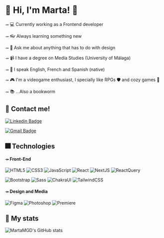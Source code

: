 # <b> :handshake: Hi, I'm Marta! :sunflower:  </b>
⤞ 💻 Currently working as a Frontend developer

⤞ :eyeglasses: Always learning something new

⤞ :art: Ask me about anything that has to do with design 

⤞ 📹 I have a degree on Media Studies (University of Málaga)

⤞ 💬 I speak English, French and Spanish (native)

⤞ 🎮 I'm a videogame enthusiast, I specially like RPGs 🛡️ and cozy games 🌱

⤞ 📚 ...Also a bookworm

## :speech_balloon: Contact me!

[![Linkedin Badge](https://img.shields.io/badge/-martagonzalezduque-blue?style=flat-square&logo=Linkedin&logoColor=white&link=https://www.linkedin.com/in/martagonzalezduque/)](https://www.linkedin.com/in/martagonzalezduque/)

[![Gmail Badge](https://img.shields.io/badge/-gonzalezduquemarta@gmail.com-c14438?style=flat-square&logo=Gmail&logoColor=white&link=mailto:gonzalezduquemarta@gmail.com)](mailto:gonzalezduquemarta@gmail.com)

## :fireworks: Technologies 
#### ⤞ Front-End
![HTML5](https://img.shields.io/badge/-HTML5-%23E44D27?style=flat-square&logo=html5&logoColor=ffffff)
![CSS3](https://img.shields.io/badge/-CSS3-%231572B6?style=flat-square&logo=css3)
![JavaScript](https://img.shields.io/badge/-JavaScript-%23F7DF1C?style=flat-square&logo=javascript&logoColor=000000&labelColor=%23F7DF1C&color=%23FFCE5A)
![React](https://img.shields.io/badge/-React-%23282C34?style=flat-square&logo=react)
![NextJS](https://img.shields.io/badge/-NextJS-%23282C34?style=flat-square&logo=nextjs)
![ReactQuery](https://img.shields.io/badge/-ReactQuery-%23282C34?style=flat-square&logo=ReactQueryUI&logoColor=red)


![Bootstrap](https://img.shields.io/badge/-Bootstrap-563D7C?style=flat-square&logo=bootstrap)
![Sass](https://img.shields.io/badge/-Sass-ff69b4?style=flat-square&logo=sass&logoColor=blueviolet)
![ChakraUI](https://img.shields.io/badge/-ChakraUI-%23282C34?style=flat-square&logo=ChakraUI&logoColor=teal)
![TailwindCSS](https://img.shields.io/badge/-TailwindCSS-%23282C34?style=flat-square&logo=TailwindCSS&logoColor=blue)

#### ⤞ Design and Media
![Figma](https://img.shields.io/badge/-Figma-%23282C34?style=flat-square&logo=Figma&logoColor=fuchsia)
![Photoshop](https://img.shields.io/badge/-Photoshop-%23282C34?style=flat-square&logo=Photoshop&logoColor=blue)
![Premiere](https://img.shields.io/badge/-Premiere-%23282C34?style=flat-square&logo=Premiere&logoColor=blue)

## :pushpin: My stats
![MartaMGD's GitHub stats](https://github-readme-stats.vercel.app/api?username=MartaMGD&show_icons=true&theme=dracula)
